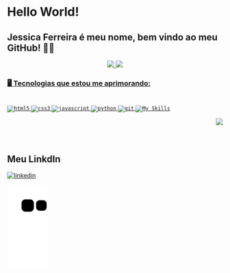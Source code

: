# Hello World! 
## Jessica Ferreira é meu nome, bem vindo ao meu GitHub! 👋🏻
<div align="center">
    <a href="https://github.com/jessicabferreira">
    <img height="180em" src="https://github-readme-stats.vercel.app/api?username=jessicabferreira&layout=compact&langs_count=true&theme=radical"/>
    <img height="180em" src="https://github-readme-stats.vercel.app/api/top-langs/?username=jessicabferreira&layout=compact&langs_count=7&true&theme=radical"/>
</div>


### 🖥️ Tecnologias que estou me aprimorando:
<img style="display: inline_block"><br>
<code><img alt="html5" src="https://cdn.jsdelivr.net/gh/devicons/devicon/icons/html5/html5-original-wordmark.svg" alt="rails" width="50" height="50" style="max-width:100%;"></img></code>
<code><img alt="css3" src="https://cdn.jsdelivr.net/gh/devicons/devicon/icons/css3/css3-original-wordmark.svg" alt="rails" width="50" height="50" style="max-width:100%;"></img></code>
<code><img alt="javascript" src="https://cdn.jsdelivr.net/gh/devicons/devicon/icons/javascript/javascript-original.svg" alt="rails" width="40" height="40" style="max-width:100%;"></img></code>
<code><img alt="python" src="https://cdn.jsdelivr.net/gh/devicons/devicon/icons/python/python-original.svg" alt="rails" width="50" height="50" style="max-width:100%;"></img></code>
<code><img alt="git" src="https://cdn.jsdelivr.net/gh/devicons/devicon/icons/git/git-original.svg" alt="rails" width="50" height="50" style="max-width:100%;"></img></code>
<code>[![My Skills](https://skillicons.dev/icons?i=github)](https://skillicons.dev)</code>
<div align="right">
  <img src="https://user-images.githubusercontent.com/101604106/202816265-c8a2d9ea-3d79-483d-ba64-6a1ad33ee1cf.png" width="200px" />
</div>  
  
</br>
</br>

## Meu LinkdIn
<div dsplay="inline-block"> 
<a href="https://www.https://linkedin.com/in/jessica-ferreira-875894236/">
   <img width="80px" src="https://i.ibb.co/RyZx12b/linkedin.png" alt="linkedin" style="vertical-align:top;">
  </a>
</div>

  ![Snake animation](https://github.com/jessicabferreira/jessicabferreira/blob/output/github-contribution-grid-snake.svg)
